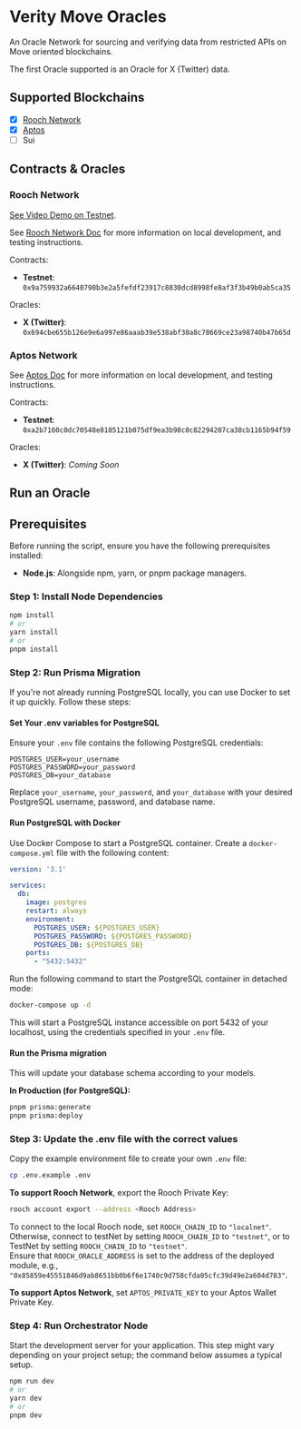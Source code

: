 # Verity Move Oracles

An Oracle Network for sourcing and verifying data from restricted APIs on Move oriented blockchains.

The first Oracle supported is an Oracle for X (Twitter) data. 

## Supported Blockchains

- [x] [Rooch Network](https://rooch.network/)
- [x] [Aptos](https://aptosfoundation.org/)
- [ ] Sui

## Contracts & Oracles

### Rooch Network

[See Video Demo on Testnet](https://www.loom.com/share/72903d5067b14a05989918f2300f4660?sid=6b7886dd-6074-4751-8d8c-609634117982).

See [Rooch Network Doc](./docs/ROOCH.md) for more information on local development, and testing instructions.

Contracts:

- **Testnet**: `0x9a759932a6640790b3e2a5fefdf23917c8830dcd8998fe8af3f3b49b0ab5ca35`

Oracles:

- **X (Twitter)**: `0x694cbe655b126e9e6a997e86aaab39e538abf30a8c78669ce23a98740b47b65d`

### Aptos Network

See [Aptos Doc](./docs/APTOS.md) for more information on local development, and testing instructions.

Contracts:

- **Testnet**: `0xa2b7160c0dc70548e8105121b075df9ea3b98c0c82294207ca38cb1165b94f59`

Oracles:

- **X (Twitter)**: *Coming Soon*

## Run an Oracle

## Prerequisites

Before running the script, ensure you have the following prerequisites installed:

- **Node.js**: Alongside npm, yarn, or pnpm package managers.

### Step 1: Install Node Dependencies

```bash
npm install
# or
yarn install
# or
pnpm install
```

### Step 2: Run Prisma Migration

If you're not already running PostgreSQL locally, you can use Docker to set it up quickly. Follow these steps:

#### Set Your .env variables for PostgreSQL

Ensure your `.env` file contains the following PostgreSQL credentials:

```plaintext
POSTGRES_USER=your_username
POSTGRES_PASSWORD=your_password
POSTGRES_DB=your_database
```

Replace `your_username`, `your_password`, and `your_database` with your desired PostgreSQL username, password, and database name.

#### Run PostgreSQL with Docker

Use Docker Compose to start a PostgreSQL container. Create a `docker-compose.yml` file with the following content:

```yaml
version: '3.1'

services:
  db:
    image: postgres
    restart: always
    environment:
      POSTGRES_USER: ${POSTGRES_USER}
      POSTGRES_PASSWORD: ${POSTGRES_PASSWORD}
      POSTGRES_DB: ${POSTGRES_DB}
    ports:
      - "5432:5432"
```

Run the following command to start the PostgreSQL container in detached mode:

```bash
docker-compose up -d
```

This will start a PostgreSQL instance accessible on port 5432 of your localhost, using the credentials specified in your `.env` file.

#### Run the Prisma migration 

This will update your database schema according to your models.

**In Production (for PostgreSQL):**

```bash
pnpm prisma:generate
pnpm prisma:deploy
```

### Step 3: Update the .env file with the correct values

Copy the example environment file to create your own `.env` file:

```bash
cp .env.example .env
```

**To support Rooch Network**, export the Rooch Private Key:

```bash
rooch account export --address <Rooch Address>
``` 

To connect to the local Rooch node, set `ROOCH_CHAIN_ID` to `"localnet"`.  
Otherwise, connect to testNet by setting `ROOCH_CHAIN_ID` to `"testnet"`, or to TestNet by setting `ROOCH_CHAIN_ID` to `"testnet"`.  
Ensure that `ROOCH_ORACLE_ADDRESS` is set to the address of the deployed module, e.g., `"0x85859e45551846d9ab8651bb0b6f6e1740c9d758cfda05cfc39d49e2a604d783"`.

**To support Aptos Network**, set `APTOS_PRIVATE_KEY` to your Aptos Wallet Private Key.

### Step 4: Run Orchestrator Node

Start the development server for your application. This step might vary depending on your project setup; the command below assumes a typical setup.

```bash
npm run dev
# or
yarn dev
# or
pnpm dev
```
